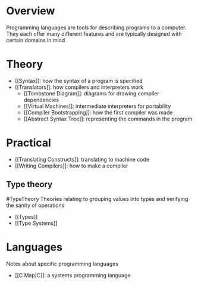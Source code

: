 # Overview
Programming languages are tools for describing programs to a computer. They each offer many different features and are typically designed with certain domains in mind

# Theory
- [[Syntax]]: how the syntax of a program is specified
- [[Translators]]: how compilers and interpreters work
	- [[Tombstone Diagram]]: diagrams for drawing compiler dependencies
	- [[Virtual Machines]]: intermediate interpreters for portability
	- [[Compiler Bootstrapping]]: how the first compiler was made
	- [[Abstract Syntax Tree]]: representing the commands in the program

# Practical
- [[Translating Constructs]]: translating to machine code
- [[Writing Compilers]]: how to make a compiler

## Type theory
#TypeTheory
Theories relating to grouping values into types and verifying the sanity of operations

- [[Types]]
- [[Type Systems]]


# Languages
Notes about specific programming languages

- [[C Map|C]]: a systems programming language